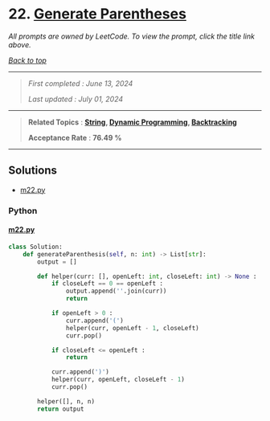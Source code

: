# 22. [Generate Parentheses](<https://leetcode.com/problems/generate-parentheses>)

*All prompts are owned by LeetCode. To view the prompt, click the title link above.*

*[Back to top](<../README.md>)*

------

> *First completed : June 13, 2024*
>
> *Last updated : July 01, 2024*

------

> **Related Topics** : **[String](<by_topic/String.md>), [Dynamic Programming](<by_topic/Dynamic Programming.md>), [Backtracking](<by_topic/Backtracking.md>)**
>
> **Acceptance Rate** : **76.49 %**

------

## Solutions

- [m22.py](<../my-submissions/m22.py>)
### Python
#### [m22.py](<../my-submissions/m22.py>)
```Python
class Solution:
    def generateParenthesis(self, n: int) -> List[str]:
        output = []

        def helper(curr: [], openLeft: int, closeLeft: int) -> None :
            if closeLeft == 0 == openLeft :
                output.append(''.join(curr))
                return

            if openLeft > 0 :
                curr.append('(')
                helper(curr, openLeft - 1, closeLeft)
                curr.pop()

            if closeLeft <= openLeft :
                return

            curr.append(')')
            helper(curr, openLeft, closeLeft - 1)
            curr.pop()

        helper([], n, n)
        return output
```

